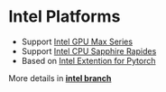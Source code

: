 # Intel Platforms 

* Support [Intel GPU Max Series](https://www.intel.com/content/www/us/en/products/details/discrete-gpus/data-center-gpu/max-series.html)    
* Support [Intel CPU Sapphire Rapides](https://ark.intel.com/content/www/us/en/ark/products/codename/126212/products-formerly-sapphire-rapids.html)    
* Based on [Intel Extention for Pytorch](https://intel.github.io/intel-extension-for-pytorch)    

More details in  [**intel branch**](https://github.com/mu-cai/ViP-LLaVA/tree/intel/docs/intel)